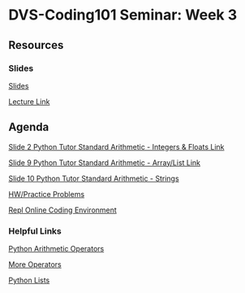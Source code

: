 # DVS-Coding101 Seminar: Week 3

## Resources
### Slides
[Slides](https://docs.google.com/presentation/d/1HSv_UufXvqS2ZWzwqf1J0zCEcqS-Z53FBkzup8iON44/edit?usp=sharing)

[Lecture Link](https://Youtube.com)

## Agenda
[Slide 2 Python Tutor Standard Arithmetic - Integers & Floats Link](http://pythontutor.com/visualize.html#code=x%20%3D%202%0Ax%20%3D%20x%20%2B%20x%0Aprint%28x%29%0Ax%20-%3D%201%0Aprint%28x%29%0Ax%20%3D%20x%20*%202%0Aprint%28x%29%0Ax%20%3D%206%20/%203%0Aprint%28x%29%0Ax%20%3D%209%20//%205%20%0Aprint%28x%29%0Ax%20%3D%202%20**%202%0Aprint%28x%29%0Ax%20%3D%2010%20%25%203%0Aprint%28x%29&cumulative=false&heapPrimitives=nevernest&mode=edit&origin=opt-frontend.js&py=3&rawInputLstJSON=%5B%5D&textReferences=false)

[Slide 9 Python Tutor Standard Arithmetic - Array/List Link](http://pythontutor.com/visualize.html#code=fruits%20%3D%20%5B%22apple%22,%20%22banana%22,%20%22cherry%22%5D%0Afruits.append%28%22orange%22%29%0Aprint%28fruits%29%0Afruits.remove%28%22cherry%22%29%0Aprint%28fruits%29%0Afruits.insert%281,%20%22cherry%22%29%0Aprint%28fruits%29%0Aprint%28fruits.index%28%22banana%22%29%29%0A%0Afruits%5B0%5D%20%3D%20%22green%20apple%22%0Atemp%20%3D%20fruits%5B0%5D%0Aprint%28temp%29&cumulative=false&heapPrimitives=nevernest&mode=edit&origin=opt-frontend.js&py=3&rawInputLstJSON=%5B%5D&textReferences=false)

[Slide 10 Python Tutor Standard Arithmetic - Strings](http://www.pythontutor.com/visualize.html#code=s%20%3D%20%22python%20%22%0At%20%3D%20%22rocks%22%0Afinal%20%3D%20s%20%2B%20t%0Aprint%28final%29%0Am%20%3D%20%22!%22%0Afinal%20%3D%20s%20%2B%20m%20*%203%0Aprint%28final%29&cumulative=false&heapPrimitives=nevernest&mode=edit&origin=opt-frontend.js&py=3&rawInputLstJSON=%5B%5D&textReferences=false)

[HW/Practice Problems](http://pythontutor.com/visualize.html#code=%23For%20questions%201-9,%20add%20the%20int%20or%20the%20float%0A%23that%20will%20make%20the%20print%20statement%20true%20in%20spot%0A%23%20denoted%20by%20the%20*Your%20answer%20here!*%20.%20Watch%20out%0A%23%20x%20is%20not%20always%20being%20updated%20so%20keep%20careful%20%0A%23%20track%20what%20the%20value%20of%20x%20is.%0Aprint%28%22%23Question%201%3A%22%29%0Ax%20%3D%203%0Aprint%28x%2B1%20%3D%3D%20*Your%20answer%20here!*%29%0A%0Aprint%28%22%23Question%202%3A%22%29%0Aprint%28x%20%3D%3D%20*Your%20answer%20here!*%29%0A%0Aprint%28%22%23Question%203%3A%22%29%0Ax%20-%3D%202%0Aprint%28x%20%3D%3D%20*Your%20answer%20here!*%29%20%0A%0Aprint%28%22%23Question%204%3A%22%29%0Ax%20%3D%204%20%23setting%20the%20value%20of%20x%20to%204.%0Aprint%28x%20*%202%20%3D%3D%20*Your%20answer%20here!*%29%0A%0Aprint%28%22%23Question%205%3A%22%29%0Aprint%28x%20/%202%20%3D%3D%20*Your%20answer%20here!*%29%0A%0Aprint%28%22%23Question%206%3A%22%29%0Aprint%28x%20//%202%20%3D%3D%20*Your%20answer%20here!*%29%0A%0Aprint%28%22%23Question%207%3A%22%29%0Ax%20%3D%202%20**%203%0Aprint%28x%20%3D%3D%20*Your%20answer%20here!*%29%0A%0Aprint%28%22%23Question%208%3A%22%29%0Ax%20%3D%209%20%25%206%0Aprint%28x%20%3D%3D%20*Your%20answer%20here!*%29%0A%0Aprint%28%22%23Question%209%3A%22%29%0Ax%20%3D%204%20*%20-2%0Aprint%28x%20%3D%3D%20*Your%20answer%20here!*%29%0A%0A%23Write%20the%20type%20of%20x%20in%20*Your%20answer%20here!*.%0A%23Hint%3A%20is%20it%20an%20int%20or%20float%3F%0Aprint%28%22%23Question%2010%3A%22%29%0Ax%20%3D%202%20%2B%201.0%0Aprint%28type%28x%29%20%3D%3D%20*Your%20answer%20here!*%29%20%0A%0Aprint%28%22%23Question%2011%3A%22%29%0Afruits%20%3D%20%5B%22apple%22,%20%22banana%22,%20%22cherry%22%5D%0A%0A%23append%20your%20favorite%20fruit%20to%20the%20list!%0A%0A%23remove%20your%20least%20favorite%20fruit!%0A%0A%0Aprint%28%22%23Question%2012%3A%22%29%0As%20%3D%20%22Coding%20%22%0At%20%3D%20%22101%22%0A%23In%20the%20print%20below%20add%20the%20statement%20that%20%0A%23would%20print%20%22Coding%20101%22.%0Aprint%28%29%0A&cumulative=false&heapPrimitives=nevernest&mode=edit&origin=opt-frontend.js&py=3&rawInputLstJSON=%5B%5D&textReferences=false)

[Repl Online Coding Environment](http://repl.it/)

### Helpful Links
[Python Arithmetic Operators](https://www.tutorialspoint.com/python/arithmetic_operators_example.htm)

[More Operators](https://www.programiz.com/python-programming/operators)

[Python Lists](https://www.w3schools.com/python/python_lists.asp)
